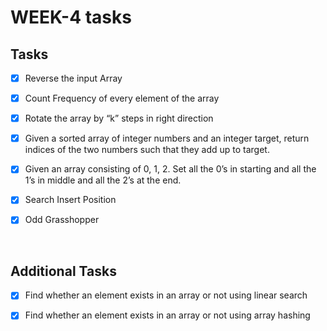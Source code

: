 # WEEK-4 tasks

## Tasks

- [x] Reverse the input Array

- [x] Count Frequency of every element of the array

- [x] Rotate the array by “k” steps in right direction

- [x] Given a sorted array of integer numbers and an integer target, return indices of the two numbers such that they add up to target.

- [x] Given an array consisting of 0, 1, 2. Set all the 0’s in starting and all the 1’s in middle and all the 2’s at the end.

- [x] Search Insert Position

- [x] Odd Grasshopper

<br/>

## Additional Tasks

- [x] Find whether an element exists in an array or not using linear search

- [x] Find whether an element exists in an array or not using array hashing